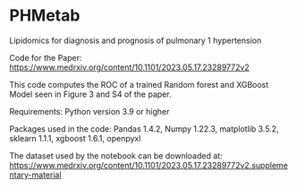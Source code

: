 # PHMetab
Lipidomics for diagnosis and prognosis of pulmonary 1 hypertension

Code for the Paper: https://www.medrxiv.org/content/10.1101/2023.05.17.23289772v2

This code computes the ROC of a trained Random forest and XGBoost Model seen in Figure 3 and S4 of the paper.

Requirements:
Python version 3.9 or higher

Packages used in the code:
Pandas 1.4.2, Numpy 1.22.3, matplotlib 3.5.2, sklearn 1.1.1, xgboost 1.6.1, openpyxl

The dataset used by the notebook can be downloaded at:
https://www.medrxiv.org/content/10.1101/2023.05.17.23289772v2.supplementary-material

